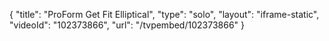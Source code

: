 {
    "title": "ProForm Get Fit Elliptical",
    "type": "solo",
    "layout": "iframe-static",
    "videoId": "102373866",
    "url": "\/tvpembed\/102373866"
}